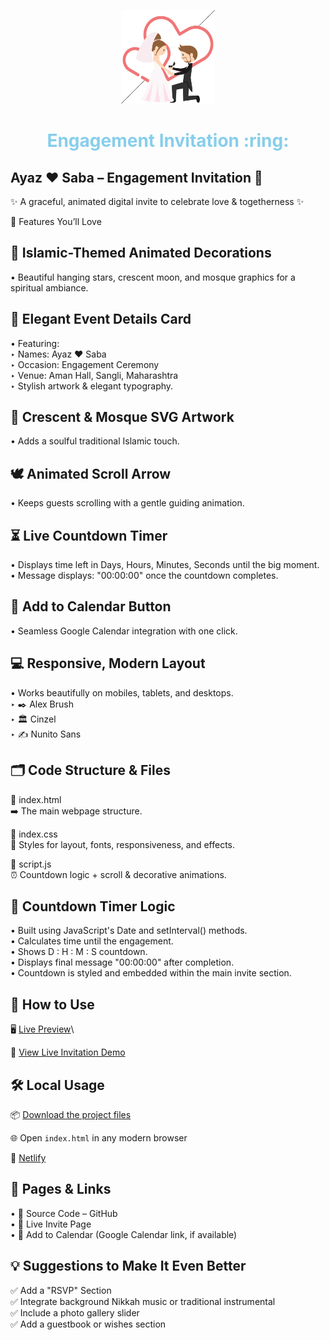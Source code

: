 <p align="center"><img src="./assets/engagement.gif" width="150px" height="150px"/></p>
<h1 align="center" style="color: skyblue;">Engagement Invitation :ring: </h1>





## Ayaz ♥ Saba – Engagement Invitation :ring:


✨ A graceful, animated digital invite to celebrate love & togetherness ✨

🌟 Features You’ll Love


## 🎨 Islamic-Themed Animated Decorations
• Beautiful hanging stars, crescent moon, and mosque graphics for a spiritual ambiance.

## 💌 Elegant Event Details Card
• Featuring:\
‣ Names: Ayaz ♥ Saba\
‣ Occasion: Engagement Ceremony\
‣ Venue: Aman Hall, Sangli, Maharashtra\
‣ Stylish artwork & elegant typography.

## 🕌 Crescent & Mosque SVG Artwork
• Adds a soulful traditional Islamic touch.

## 🕊️ Animated Scroll Arrow
• Keeps guests scrolling with a gentle guiding animation.

## ⏳ Live Countdown Timer
• Displays time left in Days, Hours, Minutes, Seconds until the big moment.\
• Message displays: "00:00:00" once the countdown completes.

## 📅 Add to Calendar Button
• Seamless Google Calendar integration with one click.

## 💻 Responsive, Modern Layout
• Works beautifully on mobiles, tablets, and desktops.\
‣ ✒️ Alex Brush\
‣ 🏛️ Cinzel\
‣ ✍️ Nunito Sans


## 🗂️ Code Structure & Files
📁 index.html\
➡️ The main webpage structure.

📁 index.css\
🎨 Styles for layout, fonts, responsiveness, and effects.

📁 script.js\
⏰ Countdown logic + scroll & decorative animations.


## 🔄 Countdown Timer Logic
• Built using JavaScript's Date and setInterval() methods.\
• Calculates time until the engagement.\
• Shows D : H : M : S countdown.\
• Displays final message "00:00:00" after completion.\
• Countdown is styled and embedded within the main invite section.

## 🚀 How to Use
🖥️ <a href="https://your-live-preview-link.com" target="_blank">Live Preview</a>\

🔗 <a href="https://your-invitation-demo-link.com" target="_blank">View Live Invitation Demo</a>

## 🛠️ Local Usage

📦 <a href="https://your-download-link.com/project.zip" download>Download the project files</a>

🌐 Open <code>index.html</code> in any modern browser

🔗 <a href="https://www.netlify.com/" target="_blank">Netlify</a>

## 📂 Pages & Links
• 📄 Source Code – GitHub <a href="https://github.com/your-username/your-repo-name" target="_blank"></a>\
• 💌 Live Invite Page <a href="https://your-live-invite-page-link.com" target="_blank"></a>\
• 📅 Add to Calendar (Google Calendar link, if available)

## 💡 Suggestions to Make It Even Better
✅ Add a "RSVP" Section\
✅ Integrate background Nikkah music or traditional instrumental\
✅ Include a photo gallery slider\
✅ Add a guestbook or wishes section 
